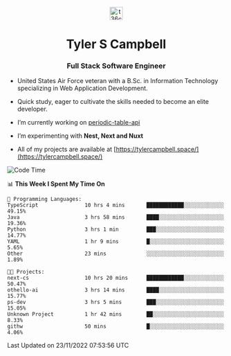 <p align="center">
<a href="https://www.linkedin.com/in/t36campbell" target="blank"><img align="center" src="https://ik.imagekit.io/t36campbell/Portfolio/linkedin.png.original_m8bbGgPh6.png" alt="t36campbell" height="30" width="30" /></a>
</p>
<h1 align="center">Tyler S Campbell</h1>
<h3 align="center">Full Stack Software Engineer</h3>

* United States Air Force veteran with a B.Sc. in Information Technology specializing in Web Application Development. 

* Quick study, eager to cultivate the skills needed to become an elite developer.

* I’m currently working on [periodic-table-api](https://github.com/t36campbell/periodic-table-api)

* I’m experimenting with **Nest, Next and Nuxt**

* All of my projects are available at [https://tylercampbell.space/](https://tylercampbell.space/)

<!--START_SECTION:waka-->
![Code Time](http://img.shields.io/badge/Code%20Time-2%2C010%20hrs%2013%20mins-blue)

📊 **This Week I Spent My Time On** 

```text
💬 Programming Languages: 
TypeScript               10 hrs 4 mins       ████████████░░░░░░░░░░░░░   49.15% 
Java                     3 hrs 58 mins       ████░░░░░░░░░░░░░░░░░░░░░   19.36% 
Python                   3 hrs 1 min         ███░░░░░░░░░░░░░░░░░░░░░░   14.77% 
YAML                     1 hr 9 mins         █░░░░░░░░░░░░░░░░░░░░░░░░   5.65% 
Other                    23 mins             ░░░░░░░░░░░░░░░░░░░░░░░░░   1.89%

🐱‍💻 Projects: 
next-cs                  10 hrs 20 mins      ████████████░░░░░░░░░░░░░   50.47% 
othello-ai               3 hrs 14 mins       ████░░░░░░░░░░░░░░░░░░░░░   15.77% 
ps-dev                   3 hrs 5 mins        ███░░░░░░░░░░░░░░░░░░░░░░   15.05% 
Unknown Project          1 hr 42 mins        ██░░░░░░░░░░░░░░░░░░░░░░░   8.33% 
githw                    50 mins             █░░░░░░░░░░░░░░░░░░░░░░░░   4.06%

```


 Last Updated on 23/11/2022 07:53:56 UTC
<!--END_SECTION:waka-->
